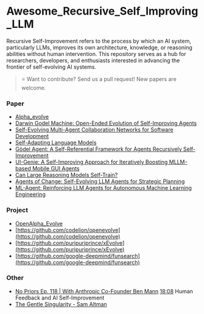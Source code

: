 # Awesome_Recursive_Self_Improving_LLM
Recursive Self-Improvement refers to the process by which an AI system, particularly LLMs, improves its own architecture, knowledge, or reasoning abilities without human intervention. This repository serves as a hub for researchers, developers, and enthusiasts interested in advancing the frontier of self-evolving AI systems.

> ⭐️ Want to contribute? Send us a pull request! New papers are welcome.


### Paper
- [Alpha_evolve](https://storage.googleapis.com/deepmind-media/DeepMind.com/Blog/alphaevolve-a-gemini-powered-coding-agent-for-designing-advanced-algorithms/AlphaEvolve.pdf)
- [Darwin Godel Machine: Open-Ended Evolution of Self-Improving Agents](https://arxiv.org/abs/2505.22954#:~:text=also%20improving%20its%20ability%20to,quality%20agents%20and%20allows%20the)
- [Self-Evolving Multi-Agent Collaboration Networks for Software Development](https://ar5iv.labs.arxiv.org/html/2410.16946v1#:~:text=To%20address%20these%20limitations%2C%20we,that%20generates%20code%20through%20feed)
- [Self-Adapting Language Models](https://arxiv.org/html/2506.10943v1#:~:text=Large%20language%20models%20,downstream%20performance%20of%20the%20updated)
- [Gödel Agent: A Self-Referential Framework for Agents Recursively Self-Improvement
](https://ar5iv.labs.arxiv.org/html/2410.04444v4#:~:text=In%20this%20paper%2C%20we%20choose,depth%20and%20continues%20to%20optimize)
- [UI-Genie: A Self-Improving Approach for Iteratively Boosting MLLM-based Mobile GUI Agents](https://arxiv.org/abs/2505.21496v1#:~:text=,To)
- [Can Large Reasoning Models Self-Train?](https://self-rewarding-llm-training.github.io/)
- [Agents of Change:
Self-Evolving LLM Agents for Strategic Planning](https://arxiv.org/pdf/2506.04651)
- [ML-Agent: Reinforcing LLM Agents for Autonomous Machine Learning Engineering](https://arxiv.org/pdf/2505.23723)

### Project
-  [OpenAlpha_Evolve](https://github.com/shyamsaktawat/OpenAlpha_Evolve)
-  [https://github.com/codelion/openevolve](https://github.com/codelion/openevolve)
-  [https://github.com/puripuriprince/xEvolve](https://github.com/puripuriprince/xEvolve)
-  [https://github.com/google-deepmind/funsearch](https://github.com/google-deepmind/funsearch)

### Other
- [No Priors Ep. 118 | With Anthropic Co-Founder Ben Mann](https://www.youtube.com/watch?v=aStf54Vxy24)
    [18:08](https://www.youtube.com/watch?v=aStf54Vxy24&t=1088s) Human Feedback and AI Self-Improvement
- [The Gentle Singularity - Sam Altman](https://blog.samaltman.com/the-gentle-singularity#:~:text=recursive%20self%2Dimprovement.)
